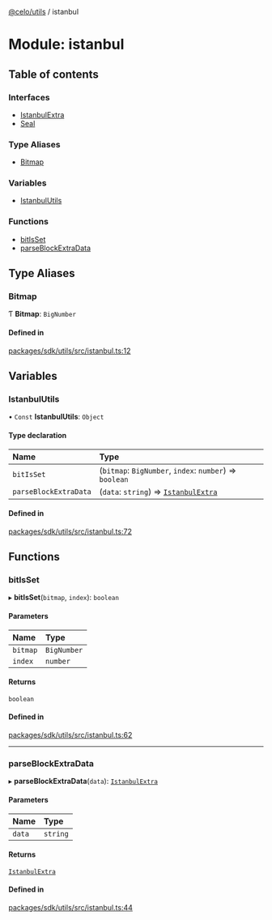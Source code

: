 [@celo/utils](../README.md) / istanbul

# Module: istanbul

## Table of contents

### Interfaces

- [IstanbulExtra](../interfaces/istanbul.IstanbulExtra.md)
- [Seal](../interfaces/istanbul.Seal.md)

### Type Aliases

- [Bitmap](istanbul.md#bitmap)

### Variables

- [IstanbulUtils](istanbul.md#istanbulutils)

### Functions

- [bitIsSet](istanbul.md#bitisset)
- [parseBlockExtraData](istanbul.md#parseblockextradata)

## Type Aliases

### Bitmap

Ƭ **Bitmap**: `BigNumber`

#### Defined in

[packages/sdk/utils/src/istanbul.ts:12](https://github.com/celo-org/developer-tooling/blob/master/packages/sdk/utils/src/istanbul.ts#L12)

## Variables

### IstanbulUtils

• `Const` **IstanbulUtils**: `Object`

#### Type declaration

| Name | Type |
| :------ | :------ |
| `bitIsSet` | (`bitmap`: `BigNumber`, `index`: `number`) => `boolean` |
| `parseBlockExtraData` | (`data`: `string`) => [`IstanbulExtra`](../interfaces/istanbul.IstanbulExtra.md) |

#### Defined in

[packages/sdk/utils/src/istanbul.ts:72](https://github.com/celo-org/developer-tooling/blob/master/packages/sdk/utils/src/istanbul.ts#L72)

## Functions

### bitIsSet

▸ **bitIsSet**(`bitmap`, `index`): `boolean`

#### Parameters

| Name | Type |
| :------ | :------ |
| `bitmap` | `BigNumber` |
| `index` | `number` |

#### Returns

`boolean`

#### Defined in

[packages/sdk/utils/src/istanbul.ts:62](https://github.com/celo-org/developer-tooling/blob/master/packages/sdk/utils/src/istanbul.ts#L62)

___

### parseBlockExtraData

▸ **parseBlockExtraData**(`data`): [`IstanbulExtra`](../interfaces/istanbul.IstanbulExtra.md)

#### Parameters

| Name | Type |
| :------ | :------ |
| `data` | `string` |

#### Returns

[`IstanbulExtra`](../interfaces/istanbul.IstanbulExtra.md)

#### Defined in

[packages/sdk/utils/src/istanbul.ts:44](https://github.com/celo-org/developer-tooling/blob/master/packages/sdk/utils/src/istanbul.ts#L44)
